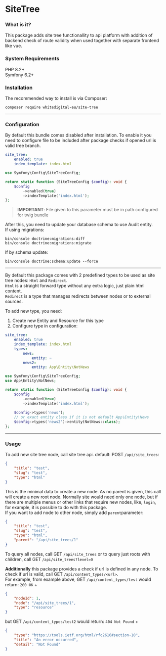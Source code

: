 # SiteTree

### What is it?
This package adds site tree functionallity to api platform with addition of
backend check of route validity when used together with separate frontend like vue.

### System Requirements
PHP 8.2+  
Symfony 6.2+

### Installation
The recommended way to install is via Composer:

```shell
composer require whitedigital-eu/site-tree
```
---

### Configuration
By default this bundle comes disabled after installation. To enable it you need to 
configure file to be included after package checks if opened url is valid tree branch.
```yaml
site_tree:
    enabled: true
    index_template: index.html
```
```php
use Symfony\Config\SiteTreeConfig;

return static function (SiteTreeConfig $config): void {
    $config
        ->enabled(true)
        ->indexTemplate('index.html');
};
```
> **IMPORTANT**: File given to this parameter must be in path configured for twig bundle

After this, you need to update your database schema to use Audit entity.  
If using migrations:
```shell
bin/console doctrine:migrations:diff
bin/console doctrine:migrations:migrate
```
If by schema update:
```shell
bin/console doctrine:schema:update --force
``` 
---
By default this package comes with 2 predefined types to be used as site tree nodes: `Html` and `Redirect`.  
`Html` is a straight forward type without any extra logic, just plain html content.  
`Redirect` is a type that manages redirects between nodes or to external sources.

To add new type, you need:
1. Create new Entity and Resource for this type
2. Configure type in configuration:
```yaml
site_tree:
    enabled: true
    index_template: index.html
    types:
        news:
            entity: ~
        news2:
            entity: App\Entity\NotNews
```
```php
use Symfony\Config\SiteTreeConfig;
use App\Entity\NotNews;

return static function (SiteTreeConfig $config): void {
    $config
        ->enabled(true)
        ->indexTemplate('index.html');
        
    $config->types('news');
    // or exact entity class if it is not default App\Entity\News
    $config->types('news2')->entity(NotNews::class);
};
```
---
### Usage
To add new site tree node, call site tree api. default: POST `/api/site_trees`:
```json
{
    "title": "test",
    "slug": "test",
    "type": "html"
}
```
This is the minimal data to create a new node. As no parent is given, this call will
create a new root node. Normally site would need only one node, but if there are
multiple menus or other links that require new nodes, like, `login`, for example,
it is possible to do with this package.  
If you want to add node to other node, simply add `parent`parameter:
```json
{
    "title": "test",
    "slug": "test",
    "type": "html",
    "parent": "/api/site_trees/1"
}
```
To query all nodes, call GET `/api/site_trees` or to query just roots with
children, call GET `/api/site_trees?level=0`

**Additionally** this package provides a check if url is defined in any node. To check if url is valid, call
GET `/api/content_types/<url>`.  
For example, from example above, GET `/api/content_types/test` would return:
`200 OK` + 
```json
{
    "nodeId": 1,
    "node": "/api/site_trees/1",
    "type": "resource"
}
```
but GET `/api/content_types/test2` would return:
`404 Not Found` + 
```json
{
    "type": "https://tools.ietf.org/html/rfc2616#section-10",
    "title": "An error occurred",
    "detail": "Not Found"
}
```

